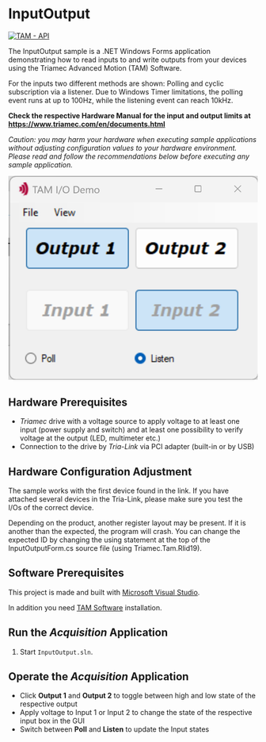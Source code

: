 # InputOutput

[![TAM - API](https://img.shields.io/static/v1?label=TAM&message=API&color=b51839)](https://www.triamec.com/en/tam-api.html)

The InputOutput sample is a .NET Windows Forms application demonstrating how to read inputs to and write outputs from your devices using the Triamec Advanced Motion (TAM) Software.

For the inputs two different methods are shown: Polling and cyclic subscription via a listener. 
Due to Windows Timer limitations, the polling event runs at up to 100Hz, while the listening event can reach 10kHz.


**Check the respective Hardware Manual for the input and output limits at https://www.triamec.com/en/documents.html**

*Caution: you may harm your hardware when executing sample applications
without adjusting configuration values to your hardware environment.
Please read and follow the recommendations below
before executing any sample application.*

![TAM Acquisition](./doc/Screenshot_InputOutput.png)

## Hardware Prerequisites

- *Triamec* drive with a voltage source to apply voltage to at least one input (power supply and switch) and at least one possibility to verify voltage at the output (LED, multimeter etc.)
- Connection to the drive by *Tria-Link* via PCI adapter (built-in or by USB)

## Hardware Configuration Adjustment

The sample works with the first device found in the link. If you have attached several devices in the Tria-Link,
please make sure you test the I/Os of the correct device.

Depending on the product, another register layout may be present. If it is another than the expected,
the program will crash. You can change the expected ID by changing the using statement at the top of the
InputOutputForm.cs source file (using Triamec.Tam.Rlid19).

## Software Prerequisites

This project is made and built with [Microsoft Visual Studio](https://visualstudio.microsoft.com/en/).

In addition you need [TAM Software](https://www.triamec.com/en/tam-software-support.html) installation.

## Run the *Acquisition* Application

1. Start `InputOutput.sln`.

## Operate the *Acquisition* Application

- Click **Output 1** and **Output 2** to toggle between high and low state of the respective output 
- Apply voltage to Input 1 or Input 2 to change the state of the respective input box in the GUI
- Switch between **Poll** and **Listen** to update the Input states
